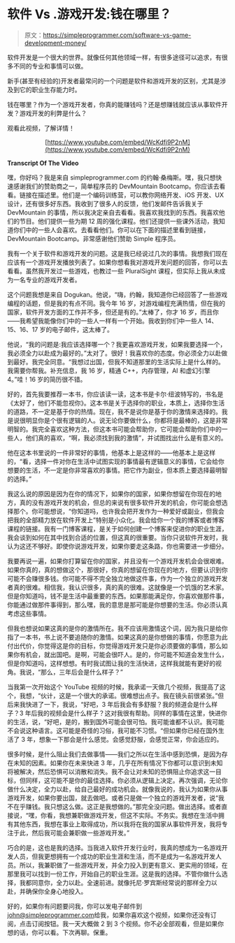 # 软件 Vs .游戏开发:钱在哪里？

> 原文：<https://simpleprogrammer.com/software-vs-game-development-money/>

软件开发是一个很大的世界。就像任何其他领域一样，有很多途径可以追求，有很多不同的专业和事情可以做。

新手(甚至有经验的)开发者最常问的一个问题是软件和游戏开发的区别，尤其是涉及到它的职业生存能力时。

钱在哪里？作为一个游戏开发者，你真的能赚钱吗？还是想赚钱就应该从事软件开发？游戏开发的利弊是什么？

观看此视频，了解详情！

<center>

[https://www.youtube.com/embed/WcKdfi9P2nM](https://www.youtube.com/embed/WcKdfi9P2nM)

</center>

**Transcript Of The Video**

嘿，你好吗？我是来自 simpleprogrammer.com 的约翰·桑梅斯。嘿，我只想快速感谢我们的赞助商之一，简单程序员的 DevMountain Bootcamp。你应该去看看。链接在描述里。他们是一个编码训练营，可以教你网络开发、iOS 开发、UX 设计，还有很多好东西。我收到了很多人的反馈，他们发邮件告诉我关于 DevMountain 的事情，所以我决定亲自去看看。我喜欢我找到的东西。我喜欢他们的节目。他们提供一些为期 12 周的强化课程。他们还提供一些课外活动，我知道你们中的一些人会喜欢。去看看他们。你可以在下面的描述里看到链接，DevMountain Bootcamp。非常感谢他们赞助 Simple 程序员。

我有一个关于软件和游戏开发的问题。这是我已经说过几次的事情。我想我们现在应该有一个游戏开发播放列表了。如果你想看我对游戏开发问题的回答，你可以去看看。虽然我开发过一些游戏，也教过一些 PluralSight 课程，但实际上我从未成为一名专业的游戏开发者。

这个问题我想是来自 Dogukan。他说，“嗨，约翰，我知道你已经回答了一些游戏编程的话题，但是我的有点不同。我今年 16 岁，对游戏编程充满热情，但在我的国家，软件开发方面的工作并不多，但还是有的。”太棒了，你才 16 岁，而且你——我希望我能像你们中的一些人一样有一个开始。我收到你们中一些人 14、15、16、17 岁的电子邮件，这太棒了。

他说，“我的问题是:我应该选择哪一个？我更喜欢游戏开发，如果我要选择一个，我必须全力以赴成为最好的。”太对了。很好！我喜欢你的态度。你必须全力以赴做到最好。我完全同意。“我想过出国，但我不知道那里的生活实际上是什么样的。我需要你帮我。补充信息，我 16 岁，精通 C++，内存管理，AI 和虚幻引擎 4。”哇！16 岁的简历很不错。

好的，首先我要推荐一本书，你应该读一读，这本书是卡尔·纽波特写的，书名是《太好了，他们不能忽视你》。这本书是关于选择你的职业，本质上，选择你生活的道路，不一定是基于你的热情。现在，我不是说你是基于你的激情来选择的。我是说很明显你是个很有逻辑的人。说无论你要做什么，你都将是最棒的，这是非常明智的。我完全喜欢这种方法，但这本书可能会帮助你，它可能会帮助你们中的一些人，他们真的喜欢，“啊，我必须找到我的激情”，并试图找出什么是有意义的。

他在这本书里说的一件非常好的事情，他基本上是这样的——他基本上是这样的，“看，选择一件对你在生活中试图实现的事情最有逻辑意义的事情，它会给你想要的生活，不一定是你非常喜欢的事情。把它作为副业，但本质上要选择最明智的选择。”

我这么说的原因是因为在你的情况下，如果你的国家，如果你想留在你现在的地方，真的没有游戏开发的机会，但总的来说有很多软件开发的机会，你可能会想选择那个。你可能想说，“你知道吗，也许我会把开发作为一种爱好或副业，但我会把我的全部精力放在软件开发上”特别是小众化。我会给你一个我的博客或者博客课程的链接。我有一门博客课程，是关于如何创建一个博客来促进你的职业生涯，我会谈到如何在其中找到合适的位置，但这真的很重要。当你只说软件开发时，我认为这还不够好。即使你说游戏开发，如果你要走这条路，你也需要进一步细分。

我要再说一遍，如果你打算留在你的国家，并且没有一个游戏开发机会会很艰难。如果你真的，真的想做这个，那很好，你真的想留在你现在的地方，但要认识到你可能不会赚很多钱。你可能不得不完全独立地做这件事，作为一个独立的游戏开发者真的很难。相信我，我认识很多，真的真的很难。这就像是一个饥饿的艺术家。但是你知道吗，钱不是生活中最重要的东西。如果那能满足你，你喜欢做那件事，你能通过做那件事得到，那么嘿，我的意思是那可能是你想要的生活。你必须认真考虑这些事情。

但我也想说如果这真的是你的激情所在。我不应该用激情这个词，因为我只是给你指了一本书，书上说不要追随你的激情。如果这真的是你想做的事情，你愿意为此付出代价，你觉得这是你的目标，你觉得游戏开发只是你必须要做的事情，那么如果你有机会，就出国吧。是啊，可能会很吓人。是的，你可能不知道会发生什么，但是你知道吗，这样想想。有时我试图让我的生活快进，这样我就能有更好的视角。我说，“那么，三年后会是什么样子？”

当我第一次开始这个 YouTube 视频的时候，我承诺一天做几个视频，我提高了这个，我想，“伙计，这是一个很大的承诺。很难想出点子。我在镜头前很紧张。”但后来我快进了一下，我说，“好吧，3 年后我会有多舒服？我的频道会是什么样子？3 年后我的视频会是什么样子？这对我很有帮助。同样的事情在这里，快进你的生活，说，“好吧，是的，搬到国外可能会很可怕。我可能谁都不认识。我可能不会说这种语言。这可能是奇怪的习俗，我可能不习惯。“但如果你已经在国外生活了 3 年，想象一下那会是什么感觉。会感觉舒服，会感觉正常，你会适应的。

很多时候，是什么阻止我们去做事情——我们之所以在生活中感到恐惧，是因为存在未知的因素。如果你在未来快进 3 年，几乎在所有情况下你都可以意识到未知将被解决，然后恐惧可以消散和消失。我不会让对未知的恐惧阻止你追求这一目标，但同样，这可能不是你的最佳选择。你必须从逻辑上决定。再次强调，无论你做什么决定，全力以赴，给自己最好的成功机会。就像我说的，我认为如果你从事游戏开发，如果你要出国，就去做吧。或者只是做一个独立的游戏开发者，说“我不在乎赚钱。我只想这么做。这正是我想做的。”那完全没问题。做出选择。或者直接说，“嘿，你看，我想兼职做游戏开发，但这不实际。不务实。我想在生活中拥有其他东西，我想在事业上取得成功，所以我将在我的国家从事软件开发，我将专注于此，然后我可能会兼职做一些游戏开发。”

巧合的是，这也是我的选择。当我进入软件开发行业时，我真的想成为一名游戏开发人员，但我更想拥有一个成功的职业生涯和生活，而不是成为一名游戏开发人员。所以，我兼职做了一些游戏开发，并全力投入到更有意义、更实用的领域，在那里我可以找到一份工作，开始自己的职业生涯。这是我的选择。不管你做什么选择，我都同意你，全力以赴。全速前进。就像托尼·罗宾斯经常说的那样全力以赴，并确保你全身心地投入。

好的，如果你有问题要问我，你可以发电子邮件到[john@simpleprogrammer.com](mailto:john@simpleprogrammer.com)给我，如果你喜欢这个视频，如果你还没有订阅，点击订阅按钮。我一天大概做 2 到 3 个视频。你不必全部观看，但是如果你想的话，你可以看。下次再聊。保重。